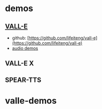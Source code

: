# demos


## [VALL-E](https://lifeiteng.github.io/valle/index.html)
* github: [https://github.com/lifeiteng/vall-e](https://github.com/lifeiteng/vall-e)
* [audio demos](https://lifeiteng.github.io/valle/index.html)

## VALL-E X

## SPEAR-TTS
# valle-demos

